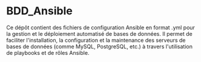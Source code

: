 # BDD_Ansible
Ce dépôt contient des fichiers de configuration Ansible en format .yml pour la gestion et le déploiement automatisé de bases de données. Il permet de faciliter l'installation, la configuration et la maintenance des serveurs de bases de données (comme MySQL, PostgreSQL, etc.) à travers l'utilisation de playbooks et de rôles Ansible.
